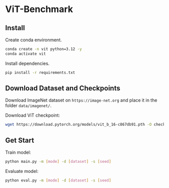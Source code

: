 # ViT-Benchmark

## Install

Create conda environment.

```bash
conda create -n vit python=3.12 -y
conda activate vit
```

Install dependencies.

```bash
pip install -r requirements.txt
```

## Download Dataset and Checkpoints

Download ImageNet dataset on `https://image-net.org` and place it in the folder `data/imagenet/`.

Download ViT checkpoint:

```sh
wget https://download.pytorch.org/models/vit_b_16-c867db91.pth -O checkpoints/vit_b_16.pth
```

## Get Start

Train model:

```sh
python main.py -m [mode] -d [dataset] -s [seed]
```

Evaluate model:

```sh
python eval.py -m [mode] -d [dataset] -s [seed]
```